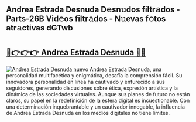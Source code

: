 ## Andrea Estrada Desnuda D𝚎sn𝚞dos filtr𝚊dos - Parts-26B Vid𝚎os filtr𝚊dos - N𝚞evas f𝚘tos atr𝚊ctivas dGTwb

# <h2><a href="http://mb3t81.tromn.icu/?c=Andrea+Estrada+Desnuda">🔗👉👉👉 Andrea Estrada Desnuda 🔗🔗</a></h2>

[![Andrea Estrada Desnuda nuevo](https://i.imgur.com/pEAQMta.gif)](http://mb3t81.tromn.icu/?c=Andrea+Estrada+Desnuda)
Andrea Estrada Desnuda, una personalidad multifacética y enigmática, desafía la comprensión fácil. Su innovadora personalidad en línea ha cautivado y enfurecido a sus seguidores, generando discusiones sobre ética, expresión artística y la dinámica de las sociedades virtuales. Aunque sus planes de futuro no están claros, su papel en la redefinición de la esfera digital es incuestionable. Con una determinación inquebrantable y un cautivador innegable, la influencia de Andrea Estrada Desnuda en los medios digitales no tiene límites.
